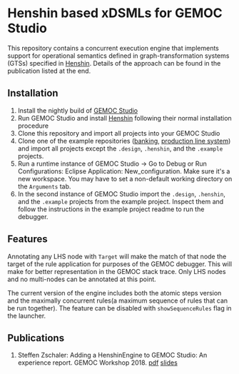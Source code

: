 # Henshin based xDSMLs for GEMOC Studio

This repository contains a concurrent execution engine that implements support for operational semantics defined in graph-transformation systems (GTSs) specified in [Henshin](https://www.eclipse.org/henshin/). Details of the approach can be found in the publication listed at the end.

## Installation

1. Install the nightly build of [GEMOC Studio](http://gemoc.org/studio.html)
2. Run GEMOC Studio and install [Henshin](https://www.eclipse.org/henshin/) following their normal installation procedure
3. Clone this repository and import all projects into your GEMOC Studio
4. Clone one of the example repositories ([banking](https://github.com/szschaler/banking_language), [production line system](https://github.com/szschaler/pls_language)) and import all projects except the `.design`, `.henshin`, and the `.example` projects.
5. Run a runtime instance of GEMOC Studio -> Go to Debug or Run Configurations: Eclipse Application: New_configuration. Make sure it's a new workspace. You may have to set a non-default working directory on the `Arguments` tab.
6. In the second instance of GEMOC Studio import the `.design`, `.henshin`, and the `.example` projects from the example project. Inspect them and follow the instructions in the example project readme to run the debugger.

## Features

Annotating any LHS node with `Target` will make the match of that node the target of the rule application for purposes of the GEMOC debugger. This will make for better representation in the GEMOC stack trace. Only LHS nodes and no multi-nodes can be annotated at this point.

The current version of the engine includes both the atomic steps version and the maximally concurrent rules(a maximum sequence of rules that can be run together). The feature can be disabled with `showSequenceRules` flag in the launcher.

## Publications

1. Steffen Zschaler: Adding a HenshinEngine to GEMOC Studio: An experience report. GEMOC Workshop 2018.
[pdf](http://www.steffen-zschaler.de/download.php?type=pdf&id=123) [slides](http://gemoc.org/pub/20181015-GEMOC18/gemoc18-zschaler-slides.pdf)
